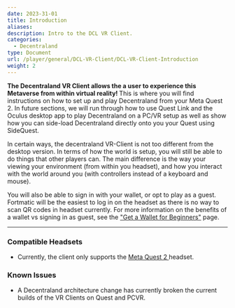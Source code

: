 ```yaml
---
date: 2023-31-01
title: Introduction
aliases:
description: Intro to the DCL VR Client.
categories:
  - Decentraland
type: Document
url: /player/general/DCL-VR-Client/DCL-VR-Client-Introduction
weight: 2
---
```


<b>

The Decentraland VR Client allows the a user to experience this Metaverse from within virtual reality! 
</b>
This is where you will find instructions on how to set up and play Decentraland from your Meta Quest 2. In future sections, we will run through how to use Quest Link and the Oculus desktop app to play Decentraland on a PC/VR setup as well as show how you can side-load Decentraland directly onto you your Quest using SideQuest.

In certain ways, the decentraland VR-Client is not too different from the desktop version. In terms of how the world is setup, you will still be able to do things that other players can. The main difference is the way your viewing your environment (from within you headset), and how you interact with the world around you (with controllers instead of a keyboard and mouse). 

You will also be able to sign in with your wallet, or opt to play as a guest. Fortmatic will be the easiest to log in on the headset as there is no way to scan QR codes in headset currently. For more information on the benefits of a 
wallet vs signing in as guest, see the ["Get a Wallet for Beginners"](https://docs.decentraland.org/player/general/hardware-requirements/) page. 



---

### **Compatible Headsets**

- Currently, the client only supports the <u> Meta Quest 2 </u> headset.

### **Known Issues**

- A Decentraland architecture change has currently broken the current builds of the VR Clients on Quest and PCVR.


